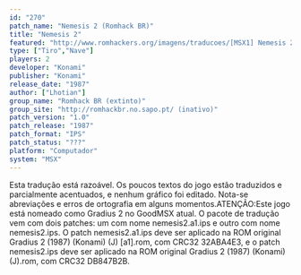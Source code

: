 ```yaml
---
id: "270"
patch_name: "Nemesis 2 (Romhack BR)"
title: "Nemesis 2"
featured: "http://www.romhackers.org/imagens/traducoes/[MSX1] Nemesis 2 - Romhack BR - 1.png"
type: ["Tiro","Nave"]
players: 2
developer: "Konami"
publisher: "Konami"
release_date: "1987"
author: ["Lhotian"]
group_name: "Romhack BR (extinto)"
group_site: "http://romhackbr.no.sapo.pt/ (inativo)"
patch_version: "1.0"
patch_release: "1987"
patch_format: "IPS"
patch_status: "???"
platform: "Computador"
system: "MSX"
---
```


Esta tradução está razoável. Os poucos textos do jogo estão traduzidos e parcialmente acentuados, e nenhum gráfico foi editado. Nota-se abreviações e erros de ortografia em alguns momentos.ATENÇÃO:Este jogo está nomeado como Gradius 2 no GoodMSX atual. O pacote de tradução vem com dois patches: um com nome nemesis2.a1.ips e outro com nome nemesis2.ips. O patch nemesis2.a1.ips deve ser aplicado na ROM original Gradius 2 (1987) (Konami) (J) [a1].rom, com CRC32 32ABA4E3, e o patch nemesis2.ips deve ser aplicado na ROM original Gradius 2 (1987) (Konami) (J).rom, com CRC32 DB847B2B.